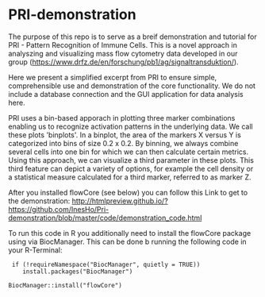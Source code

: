# PRI-demonstration

The purpose of this repo is to serve as a breif demonstration and tutorial for PRI - Pattern Recognition of Immune Cells. This is a novel approach in analyszing and visualizing mass flow cytometry data developed in our group (https://www.drfz.de/en/forschung/pb1/ag/signaltransduktion/).

Here we present a simplified excerpt from PRI to ensure simple, comprehensible use and demonstration of the core functionality. We do not include a database connection and the GUI application for data analysis here. 

PRI uses a bin-based apporach in plotting three marker combinations enabling us to recognize activation patterns in the underlying data. We call these plots 'binplots'. In a binplot, the area of the markers X versus Y is categorized into bins of size 0.2 x 0.2. By binning, we always combine several cells into one bin for which we can then calculate certain metrics. Using this approach, we can visualize a third parameter in these plots. This third feature can depict a variety of options, for example the cell density or a statistical measure calculated for a third marker, referred to as marker Z. 

After you installed flowCore (see below) you can follow this Link to get to the demonstration: http://htmlpreview.github.io/?https://github.com/InesHo/Pri-demonstration/blob/master/code/demonstration_code.html

To run this code in R you additionally need to install the flowCore package using via BiocManager. This can be done b running the following code in your R-Terminal:
```
 if (!requireNamespace("BiocManager", quietly = TRUE))
    install.packages("BiocManager")

BiocManager::install("flowCore")
```

